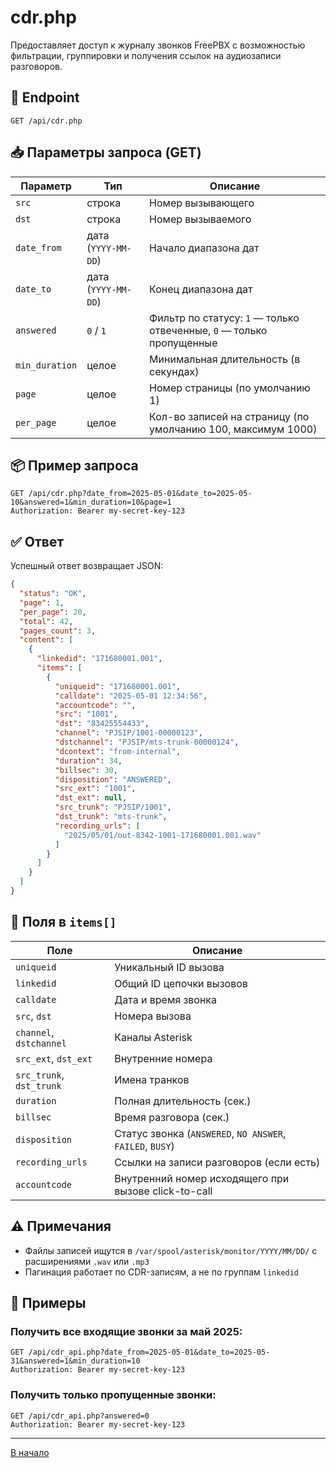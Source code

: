 # cdr.php

Предоставляет доступ к журналу звонков FreePBX с возможностью фильтрации, группировки и получения ссылок на аудиозаписи разговоров.

## 🔗 Endpoint

```
GET /api/cdr.php
```

## 📥 Параметры запроса (GET)

| Параметр       | Тип     | Описание                                                             |
|----------------|----------|----------------------------------------------------------------------|
| `src`          | строка  | Номер вызывающего                                                    |
| `dst`          | строка  | Номер вызываемого                                                    |
| `date_from`    | дата (`YYYY-MM-DD`) | Начало диапазона дат                                                 |
| `date_to`      | дата (`YYYY-MM-DD`) | Конец диапазона дат                                                  |
| `answered`     | `0` / `1` | Фильтр по статусу: `1` — только отвеченные, `0` — только пропущенные |
| `min_duration` | целое   | Минимальная длительность (в секундах)                                |
| `page`         | целое   | Номер страницы (по умолчанию 1)                                      |
| `per_page`     | целое   | Кол-во записей на страницу (по умолчанию 100, максимум 1000)         |

## 📦 Пример запроса

```http
GET /api/cdr.php?date_from=2025-05-01&date_to=2025-05-10&answered=1&min_duration=10&page=1
Authorization: Bearer my-secret-key-123
```

## ✅ Ответ

Успешный ответ возвращает JSON:

```json
{
  "status": "OK",
  "page": 1,
  "per_page": 20,
  "total": 42,
  "pages_count": 3,
  "content": [
    {
      "linkedid": "171680001.001",
      "items": [
        {
          "uniqueid": "171680001.001",
          "calldate": "2025-05-01 12:34:56",
          "accountcode": "",
          "src": "1001",
          "dst": "83425554433",
          "channel": "PJSIP/1001-00000123",
          "dstchannel": "PJSIP/mts-trunk-00000124",
          "dcontext": "from-internal",
          "duration": 34,
          "billsec": 30,
          "disposition": "ANSWERED",
          "src_ext": "1001",
          "dst_ext": null,
          "src_trunk": "PJSIP/1001",
          "dst_trunk": "mts-trunk",
          "recording_urls": [
            "2025/05/01/out-8342-1001-171680001.001.wav"
          ]
        }
      ]
    }
  ]
}
```

## 🔎 Поля в `items[]`

| Поле                     | Описание                                                  |
|--------------------------|-----------------------------------------------------------|
| `uniqueid`               | Уникальный ID вызова                                      |
| `linkedid`               | Общий ID цепочки вызовов                                  |
| `calldate`               | Дата и время звонка                                       |
| `src`, `dst`             | Номера вызова                                             |
| `channel`, `dstchannel`  | Каналы Asterisk                                           |
| `src_ext`, `dst_ext`     | Внутренние номера                                         |
| `src_trunk`, `dst_trunk` | Имена транков                                             |
| `duration`               | Полная длительность (сек.)                                |
| `billsec`                | Время разговора (сек.)                                    |
| `disposition`            | Статус звонка (`ANSWERED`, `NO ANSWER`, `FAILED`, `BUSY`) |
| `recording_urls`         | Ссылки на записи разговоров (если есть)                   |
| `accountcode`            | Внутренний номер исходящего при вызове click-to-call      |

## ⚠️ Примечания

- Файлы записей ищутся в `/var/spool/asterisk/monitor/YYYY/MM/DD/` с расширениями `.wav` или `.mp3`
- Пагинация работает по CDR-записям, а не по группам `linkedid`

## 🧰 Примеры

### Получить все входящие звонки за май 2025:

```http
GET /api/cdr_api.php?date_from=2025-05-01&date_to=2025-05-31&answered=1&min_duration=10
Authorization: Bearer my-secret-key-123
```

### Получить только пропущенные звонки:

```http
GET /api/cdr_api.php?answered=0
Authorization: Bearer my-secret-key-123
```

----
[В начало](../README.md)

